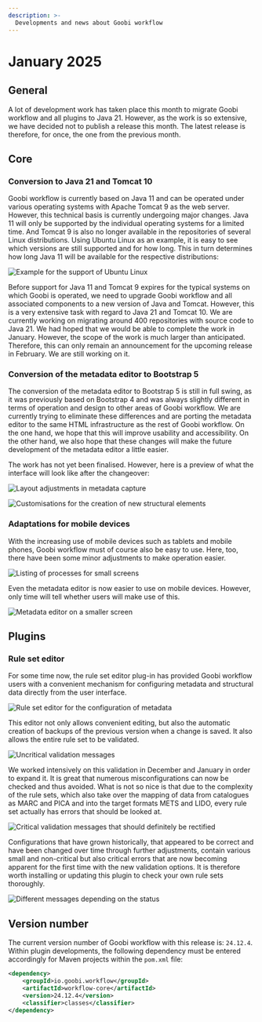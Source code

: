 ```yaml
---
description: >-
  Developments and news about Goobi workflow
---
```


# January 2025

## General
A lot of development work has taken place this month to migrate Goobi workflow and all plugins to Java 21. However, as the work is so extensive, we have decided not to publish a release this month. The latest release is therefore, for once, the one from the previous month.

## Core

### Conversion to Java 21 and Tomcat 10

Goobi workflow is currently based on Java 11 and can be operated under various operating systems with Apache Tomcat 9 as the web server. However, this technical basis is currently undergoing major changes. Java 11 will only be supported by the individual operating systems for a limited time. And Tomcat 9 is also no longer available in the repositories of several Linux distributions. Using Ubuntu Linux as an example, it is easy to see which versions are still supported and for how long. This in turn determines how long Java 11 will be available for the respective distributions:


![Example for the support of Ubuntu Linux](202501_ubuntu.png)

Before support for Java 11 and Tomcat 9 expires for the typical systems on which Goobi is operated, we need to upgrade Goobi workflow and all associated components to a new version of Java and Tomcat. However, this is a very extensive task with regard to Java 21 and Tomcat 10. We are currently working on migrating around 400 repositories with source code to Java 21. We had hoped that we would be able to complete the work in January. However, the scope of the work is much larger than anticipated. Therefore, this can only remain an announcement for the upcoming release in February. We are still working on it.


### Conversion of the metadata editor to Bootstrap 5

The conversion of the metadata editor to Bootstrap 5 is still in full swing, as it was previously based on Bootstrap 4 and was always slightly different in terms of operation and design to other areas of Goobi workflow. We are currently trying to eliminate these differences and are porting the metadata editor to the same HTML infrastructure as the rest of Goobi workflow. On the one hand, we hope that this will improve usability and accessibility. On the other hand, we also hope that these changes will make the future development of the metadata editor a little easier.

The work has not yet been finalised. However, here is a preview of what the interface will look like after the changeover:

![Layout adjustments in metadata capture](202501_metadata_01_en.png)

![Customisations for the creation of new structural elements](202501_metadata_02_en.png)

### Adaptations for mobile devices

With the increasing use of mobile devices such as tablets and mobile phones, Goobi workflow must of course also be easy to use. Here, too, there have been some minor adjustments to make operation easier. 

![Listing of processes for small screens](202501_responsive_01_en.png)

Even the metadata editor is now easier to use on mobile devices. However, only time will tell whether users will make use of this.

![Metadata editor on a smaller screen](202501_responsive_02_en.png)

## Plugins

### Rule set editor

For some time now, the rule set editor plug-in has provided Goobi workflow users with a convenient mechanism for configuring metadata and structural data directly from the user interface.

![Rule set editor for the configuration of metadata](202501_ruleseteditor_01_en.png)

This editor not only allows convenient editing, but also the automatic creation of backups of the previous version when a change is saved. It also allows the entire rule set to be validated.

![Uncritical validation messages](202501_ruleseteditor_02_en.png)

We worked intensively on this validation in December and January in order to expand it. It is great that numerous misconfigurations can now be checked and thus avoided. What is not so nice is that due to the complexity of the rule sets, which also take over the mapping of data from catalogues as MARC and PICA and into the target formats METS and LIDO, every rule set actually has errors that should be looked at. 

![Critical validation messages that should definitely be rectified](202501_ruleseteditor_03_en.png)

Configurations that have grown historically, that appeared to be correct and have been changed over time through further adjustments, contain various small and non-critical but also critical errors that are now becoming apparent for the first time with the new validation options. It is therefore worth installing or updating this plugin to check your own rule sets thoroughly.

![Different messages depending on the status](202501_ruleseteditor_04_en.png)


## Version number

The current version number of Goobi workflow with this release is: `24.12.4`. Within plugin developments, the following dependency must be entered accordingly for Maven projects within the `pom.xml` file:

```xml
<dependency>
    <groupId>io.goobi.workflow</groupId>
    <artifactId>workflow-core</artifactId>
    <version>24.12.4</version>
    <classifier>classes</classifier>
</dependency>
```